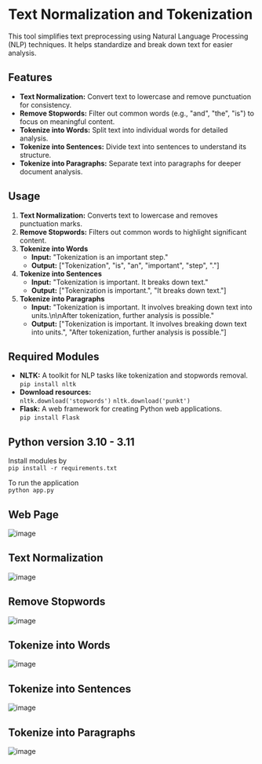 # Text Normalization and Tokenization
This tool simplifies text preprocessing using Natural Language Processing (NLP) techniques. It helps standardize and break down text for easier analysis.

## Features

- **Text Normalization:** Convert text to lowercase and remove punctuation for consistency.
- **Remove Stopwords:** Filter out common words (e.g., "and", "the", "is") to focus on meaningful content.
- **Tokenize into Words:** Split text into individual words for detailed analysis.
- **Tokenize into Sentences:** Divide text into sentences to understand its structure.
- **Tokenize into Paragraphs:** Separate text into paragraphs for deeper document analysis.

## Usage
1. **Text Normalization:** Converts text to lowercase and removes punctuation marks.
2. **Remove Stopwords:** Filters out common words to highlight significant content.
3. **Tokenize into Words**
     - **Input:** "Tokenization is an important step."
     - **Output:** ["Tokenization", "is", "an", "important", "step", "."]
4. **Tokenize into Sentences**
     - **Input:** "Tokenization is important. It breaks down text."
     - **Output:** ["Tokenization is important.", "It breaks down text."]
5. **Tokenize into Paragraphs**
     - **Input:** "Tokenization is important. It involves breaking down text into units.\n\nAfter tokenization, further analysis is possible."
     - **Output:** ["Tokenization is important. It involves breaking down text into units.", "After tokenization, further analysis is possible."]

## Required Modules
- **NLTK:** A toolkit for NLP tasks like tokenization and stopwords removal.<br>
```pip install nltk```<br>
- **Download resources:**
  <br>
```nltk.download('stopwords')```
```nltk.download('punkt')```
- **Flask:** A web framework for creating Python web applications.<br>
```pip install Flask```

## Python version 3.10 - 3.11
Install modules by<br>
```pip install -r requirements.txt```
<br>

To run the application <br>
```python app.py```

## Web Page
![image](https://github.com/hariharasudan3/Text-Normalization-NLP/assets/145860861/8d6304f8-5cb7-4c1a-8e29-83fabd632a5f)

## Text Normalization
![image](https://github.com/hariharasudan3/Text-Normalization-NLP/assets/145860861/edac3933-f14f-4203-8a82-128df0bab869)

## Remove Stopwords
![image](https://github.com/hariharasudan3/Text-Normalization-NLP/assets/145860861/da1c6d1c-960a-4aec-a377-b7cd02b8b59d)

## Tokenize into Words
![image](https://github.com/hariharasudan3/Text-Normalization-NLP/assets/145860861/4ed0480b-0358-494f-9405-5106791a43bc)

## Tokenize into Sentences
![image](https://github.com/hariharasudan3/Text-Normalization-NLP/assets/145860861/b5367a92-d59b-4796-8024-cb69c9e9a2a7)

## Tokenize into Paragraphs
![image](https://github.com/hariharasudan3/Text-Normalization-NLP/assets/145860861/e36362d9-01f0-4023-92a1-f8284444ba82)
